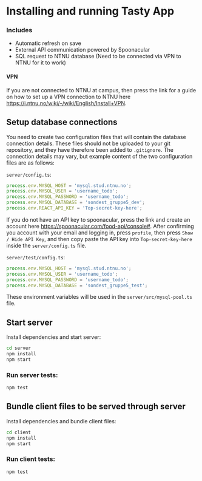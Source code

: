 # Installing and running Tasty App

### Includes

- Automatic refresh on save
- External API communication powered by Spoonacular
- SQL request to NTNU database (Need to be connected via VPN to NTNU for it to work)

#### VPN
If you are not connected to NTNU at campus, then press the link for a guide on how to
set up a VPN connection to NTNU here https://i.ntnu.no/wiki/-/wiki/English/Install+VPN.

## Setup database connections

You need to create two configuration files that will contain the database connection details. These
files should not be uploaded to your git repository, and they have therefore been added to
`.gitignore`. The connection details may vary, but example content of the two configuration files
are as follows:

`server/config.ts`:

```ts
process.env.MYSQL_HOST = 'mysql.stud.ntnu.no';
process.env.MYSQL_USER = 'username_todo';
process.env.MYSQL_PASSWORD = 'username_todo';
process.env.MYSQL_DATABASE = 'sondest_gruppe5_dev';
process.env.REACT_API_KEY = 'Top-secret-key-here';
```
If you do not have an API key to spoonacular, press the link and create an account here https://spoonacular.com/food-api/console#.
After confirming you account with your email and logging in, press `profile`, then press `Show / Hide API Key`,
and then copy paste the API key into `Top-secret-key-here` inside the `server/config.ts` file.

`server/test/config.ts`:

```ts
process.env.MYSQL_HOST = 'mysql.stud.ntnu.no';
process.env.MYSQL_USER = 'username_todo';
process.env.MYSQL_PASSWORD = 'username_todo';
process.env.MYSQL_DATABASE = 'sondest_gruppe5_test';
```

These environment variables will be used in the `server/src/mysql-pool.ts` file.

## Start server

Install dependencies and start server:

```sh
cd server
npm install
npm start
```

### Run server tests:

```sh
npm test
```

## Bundle client files to be served through server

Install dependencies and bundle client files:

```sh
cd client
npm install
npm start
```

### Run client tests:

```sh
npm test
```
